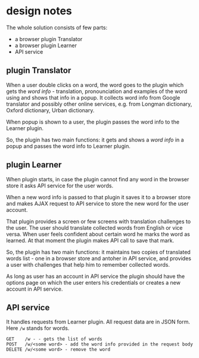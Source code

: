 # design notes

The whole solution consists of few parts:

* a browser plugin Translator
* a browser plugin Learner
* API service


## plugin Translator

When a user double clicks on a word, the word goes to the plugin which gets the *word info* - translation, pronounciation and 
examples of the word using and shows that info in a popup. It collects word info from Google translator and possibly other 
online services, e.g. from Longman dictionary, Oxford dictionary, Urban dictionary. 

When popup is shown to a user, the plugin passes the word info to the Learner plugin.

So, the plugin has two main functions: it gets and shows a *word info* in a popup and passes the word info to Learner plugin.
 

## plugin Learner

When plugin starts, in case the plugin cannot find any word in the browser store it asks API service for the user words.

When a new word info is passed to that plugin it saves it to a browser store and makes AJAX request to API service to store 
the new word for the user account.

That plugin provides a screen or few screens with translation challenges to the user. The user should translate collected words
from English or vice versa. When user feels confident about certain word he marks the word as learned. At that moment the plugin
makes API call to save that mark.

So, the plugin has two main functions: it maintains two copies of translated words list - one in a browser store and antoher in 
API service, and provides a user with challenges that help him to remember collected words.

As long as user has an account in API service the plugin should have the options page on which the user enters his credentials 
or creates a new account in API service.


## API service

It handles requests from Learner plugin. All request data are in JSON form. Here `/w` stands for words. 

    GET    /w - - gets the list of words
    POST   /w/<some word> - add the word info provided in the request body
    DELETE /w/<some word> - remove the word 
